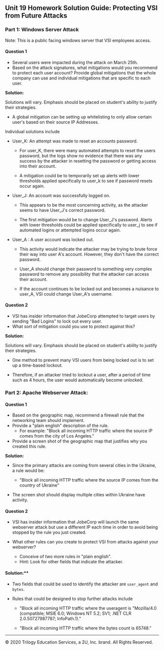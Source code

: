 
## Unit 19 Homework Solution Guide: Protecting VSI from Future Attacks

### Part 1: Windows Server Attack

Note: This is a public facing windows server that VSI employees access.
 
#### Question 1
- Several users were impacted during the attack on March 25th.
- Based on the attack signatures, what mitigations would you recommend to protect each user account? Provide global mitigations that the whole company can use and individual mitigations that are specific to each user.
  

**Solution:** 

Solutions will vary. Emphasis should be placed on student's ability to justify their strategies.  
		
- A global mitigation can be setting up whitelisting to only allow certain user's based on their source IP Addresses.
		
Individual solutions include
	
- User_K: An attempt was made to reset an accounts password.

	- For user_K, there were many automated attempts to reset the users password, but the logs show no evidence that there was any success by the attacker in resetting the password or getting access into their account.

	- A mitigation could be to temporarily set up alerts with lower thresholds applied specifically to user_k to see if password resets occur again.
	
		
- User_J: An account was successfully logged on.
			
	- This appears to be the most concerning activity, as the attacker seems to have User_J's correct password.
			
	- The first mitigation would be to change User_J's password. Alerts with lower thresholds could be applied specifically to user_j to see if automated logins or attempted logins occur again.
		
- User_A : A user account was locked out.
		
   - This activity would indicate the attacker may be trying to brute force their way into user A's account. However, they don't have the correct password.
		
   - User_A should change their password to something very complex password to remove any possibility that the attacker can access their account.

   - If the account continues to be locked out and becomes a nuisance to user_A, VSI could change User_A's username.
  
  
#### Question 2
- VSI has insider information that JobeCorp attempted to target users by sending "Bad Logins" to lock out every user.
- What sort of mitigation could you use to protect against this?
  

**Solution:** 

Solutions will vary. Emphasis should be placed on student's ability to justify their strategies.  

- One method to prevent many VSI users from being locked out is to set up a time-based lockout.

- Therefore, if an attacker tried to lockout a user, after a period of time such as 4 hours, the user would automatically become unlocked.
  
### Part 2: Apache Webserver Attack:

#### Question 1
- Based on the geographic map, recommend a firewall rule that the networking team should implement.
- Provide a "plain english" description of the rule.
  - For example: "Block all incoming HTTP traffic where the source IP comes from the city of Los Angeles."
- Provide a screen shot of the geographic map that justifies why you created this rule. 
	
**Solution:** 
- Since the primary attacks are coming from several cities in the Ukraine, a rule would be:

	- "Block all incoming HTTP traffic where the source IP comes from the country of Ukraine"

- The screen shot should display multiple cities within Ukraine have activity.

#### Question 2

- VSI has insider information that JobeCorp will launch the same webserver attack but use a different IP each time in order to avoid being stopped by the rule you just created.

- What other rules can you create to protect VSI from attacks against your webserver?
  - Conceive of two more rules in "plain english". 
  - Hint: Look for other fields that indicate the attacker.
  	
#### Solution:**

- Two fields that could be used to identify the attacker are `user_agent` and `bytes`. 

- Rules that could be designed to stop further attacks include

	- "Block all incoming HTTP traffic where the useragent is "Mozilla/4.0 (compatible; MSIE 6.0; Windows NT 5.2; SV1; .NET CLR 2.0.50727987787; InfoPath.1)."

	- "Block all incoming HTTP traffic where the bytes count is 65748."
          

---          
© 2020 Trilogy Education Services, a 2U, Inc. brand. All Rights Reserved.

